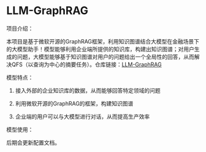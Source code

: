 # LLM-GraphRAG

项目介绍：

本项目是基于微软开源的GraphRAG框架，利用知识图谱结合大模型在金融场景下的大模型助手！模型能够利用企业端所提供的知识库，构建出知识图谱；对用户生成的问题，大模型能够基于知识图谱对用户的问题给出一个全局性的回答，从而解决QFS（以查询为中心的摘要任务）。仓库链接：[LLM-GraphRAG](https://github.com/lucky1day/LLM-GraphRAG)

模型特点：

1. 接入外部的企业知识库的数据，从而能够回答特定领域的问题

2. 利用微软开源的GraphRAG的框架，构建知识图谱

3. 企业端的用户可以与大模型进行对话，从而提高生产效率

模型使用：

后期会更新配置文档。